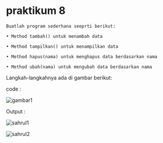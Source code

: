 # praktikum 8

```
Buatlah program sederhana seeprti berikut:

• Method tambah() untuk menambah data

• Method tampilkan() untuk menampilkan data

• Method hapus(nama) untuk menghapus data berdasarkan nama

• Method ubah(nama) untuk mengubah data berdasarkan nama
```

Langkah-langkahnya ada di gambar berikut:

code :

![gambar1](https://user-images.githubusercontent.com/115526901/207001090-e2e699aa-f364-4b98-b4bc-7e56a89c5a0b.png)


Output :

![sahrul1](https://user-images.githubusercontent.com/115526901/207001356-d1ae06eb-e620-4dfc-a0e6-6641c99fce40.png)

![sahrul2](https://user-images.githubusercontent.com/115526901/207001437-c7e8fe5b-3549-4268-8f68-b8d144ba5495.png)
